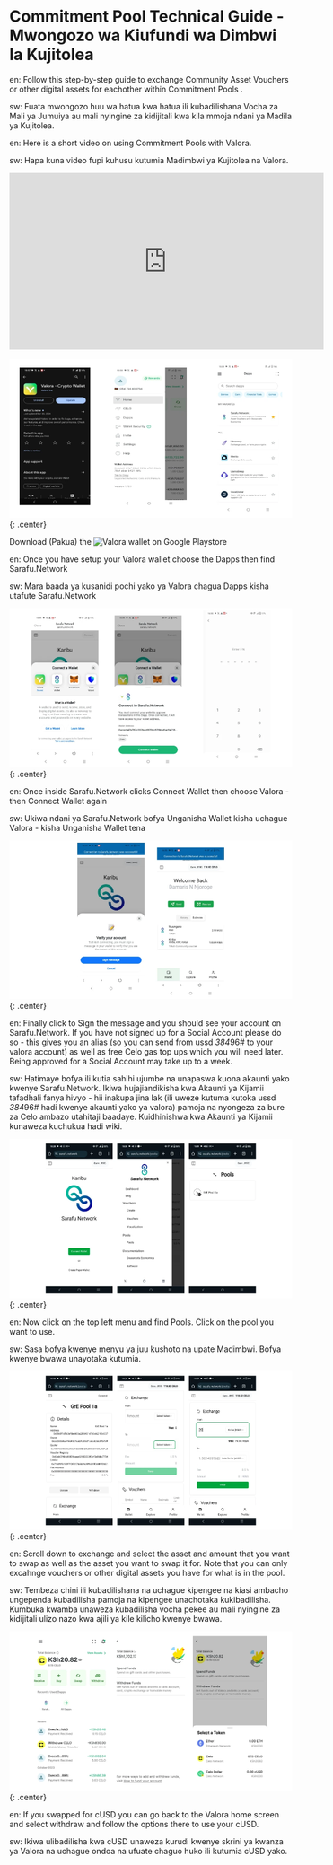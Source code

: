 # Commitment Pool  Technical Guide - Mwongozo wa Kiufundi wa Dimbwi la Kujitolea

en: Follow this step-by-step guide to exchange Community Asset Vouchers or other digital assets for eachother within Commitment Pools .

sw: Fuata mwongozo huu wa hatua kwa hatua ili kubadilishana Vocha za Mali ya Jumuiya au mali nyingine za kidijitali kwa kila mmoja ndani ya Madila ya Kujitolea.

en: Here is a short video on using Commitment Pools with Valora.

sw: Hapa kuna video fupi kuhusu kutumia Madimbwi ya Kujitolea na Valora.

<iframe width="560" height="315" src="https://www.youtube.com/embed/wI3ch1h5rec?si=DOb7Xvfqoh38dGDK" title="YouTube video player" frameborder="0" allow="accelerometer; autoplay; clipboard-write; encrypted-media; gyroscope; picture-in-picture; web-share" referrerpolicy="strict-origin-when-cross-origin" allowfullscreen></iframe>

![staking](img/Sarafu-Pool-Valora1.webp){: .center}

Download (Pakua) the ![Valora wallet on Google Playstore](https://play.google.com/store/apps/details?id=co.clabs.valora) 

en: Once you have setup your Valora wallet choose the Dapps then find Sarafu.Network

sw: Mara baada ya kusanidi pochi yako ya Valora chagua Dapps kisha utafute Sarafu.Network

![staking](img/Sarafu-Pool-Valora2.webp){: .center}

en: Once inside Sarafu.Network clicks Connect Wallet then choose Valora - then Connect Wallet again

sw: Ukiwa ndani ya Sarafu.Network bofya Unganisha Wallet kisha uchague Valora - kisha Unganisha Wallet tena

![staking](img/Sarafu-Pool-Valora3.webp){: .center}

en: Finally click to Sign the message and you should see your account on Sarafu.Network. 
If you have not signed up for a Social Account please do so - this gives you an alias (so you can send from ussd *384*96# to your valora account) as well as free Celo gas top ups which you will need later. Being approved for a Social Account may take up to a week.

sw: Hatimaye bofya ili kutia sahihi ujumbe na unapaswa kuona akaunti yako kwenye Sarafu.Network.
Ikiwa hujajiandikisha kwa Akaunti ya Kijamii tafadhali fanya hivyo - hii inakupa jina lak (ili uweze kutuma kutoka ussd *384*96# hadi kwenye akaunti yako ya valora) pamoja na nyongeza za bure za Celo ambazo utahitaji baadaye. Kuidhinishwa kwa Akaunti ya Kijamii kunaweza kuchukua hadi wiki.

![staking](img/Sarafu-Pool-Valora4.webp){: .center}

en: Now click on the top left menu and find Pools. Click on the pool you want to use.

sw: Sasa bofya kwenye menyu ya juu kushoto na upate Madimbwi. Bofya kwenye bwawa unayotaka kutumia.

![staking](img/Sarafu-Pool-Valora5.webp){: .center}

en: Scroll down to exchange and select the asset and amount that you want to swap as well as the asset you want to swap it for.
Note that you can only excahnge vouchers or other digital assets you have for what is in the pool.

sw: Tembeza chini ili kubadilishana na uchague kipengee na kiasi ambacho ungependa kubadilisha pamoja na kipengee unachotaka kukibadilisha.
Kumbuka kwamba unaweza kubadilisha vocha pekee au mali nyingine za kidijitali ulizo nazo kwa ajili ya kile kilicho kwenye bwawa.

![staking](img/Sarafu-Pool-Valora6.webp){: .center}

en: If you swapped for cUSD you can go back to the Valora home screen and select withdraw and follow the options there to use your cUSD.

sw: Ikiwa ulibadilisha kwa cUSD unaweza kurudi kwenye skrini ya kwanza ya Valora na uchague ondoa na ufuate chaguo huko ili kutumia cUSD yako.